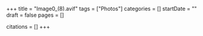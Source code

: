 +++
title = "Image0_(8).avif"
tags = ["Photos"]
categories = []
startDate = ""
draft = false
pages = []

citations = []
+++
